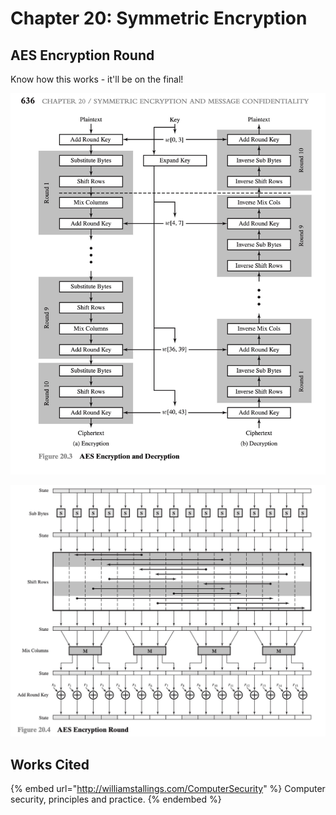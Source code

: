 # Chapter 20: Symmetric Encryption

## AES Encryption Round

Know how this works - it'll be on the final!

![](<../../.gitbook/assets/CleanShot 2021-11-30 at 10.12.04@2x.jpg>)

![Don't worry about how mix columns work.](<../../.gitbook/assets/CleanShot 2021-11-30 at 10.11.45@2x.jpg>)

## Works Cited

{% embed url="http://williamstallings.com/ComputerSecurity" %}
Computer security, principles and practice.
{% endembed %}

